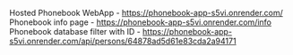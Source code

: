 
Hosted Phonebook WebApp - https://phonebook-app-s5vi.onrender.com/
Phonebook info page - https://phonebook-app-s5vi.onrender.com/info
Phonebook database filter with ID - https://phonebook-app-s5vi.onrender.com/api/persons/64878ad5d61e83cda2a94171